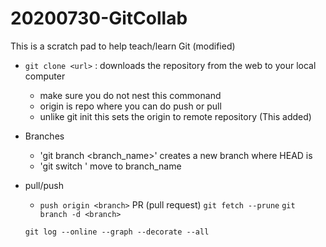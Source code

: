 # 20200730-GitCollab
This is a scratch pad to help teach/learn Git (modified)

- `git clone <url>` : downloads the repository from the web to your local computer
  - make sure you do not nest this commonand
  - origin is repo where you can do push or pull
  - unlike git init this sets the origin to remote repository (This added)

- Branches
  - 'git branch <branch_name>' creates a new branch where HEAD is
  - 'git switch <branch name>' move to branch_name

- pull/push
  - `push origin <branch>`
  PR (pull request)
  `git fetch --prune`
  `git branch -d <branch>`

  `git log --online --graph --decorate --all`
